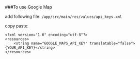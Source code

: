###To use Google Map

add following file:
```/app/src/main/res/values/api_keys.xml```

copy paste:

```
<?xml version="1.0" encoding="utf-8"?>
<resources>
    <string name="GOOGLE_MAPS_API_KEY" translatable="false">{YOUR_API_KEY}</string>
</resources>
```